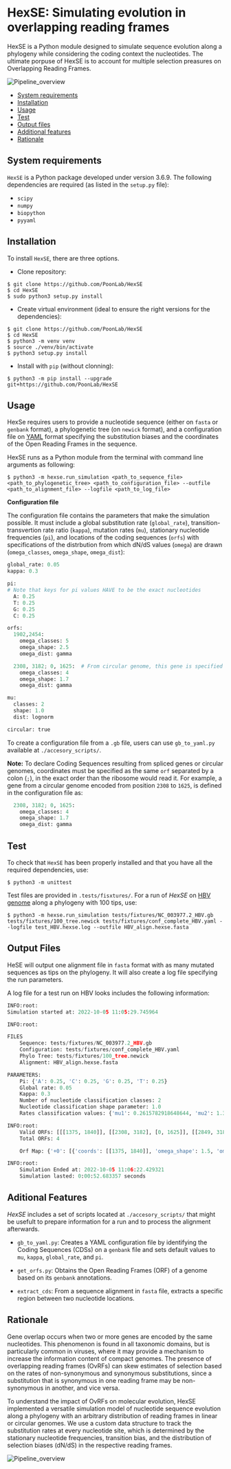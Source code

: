 # HexSE: Simulating evolution in overlapping reading frames
HexSE is a Python module designed to simulate sequence evolution along a phylogeny while considering the coding context the nucleotides. The ultimate porpuse of HexSE is to account for multiple selection preasures on Overlapping Reading Frames. 

![Pipeline_overview](./images/Pipeline_overview.png)

+ [System requirements](#system-requirements)  
+ [Installation](#installation)  
+ [Usage](#usage)
+ [Test](#test)  
+ [Output files](#output-files)  
+ [Additional features](#additional-features)
+ [Rationale](#rationale)

## System requirements
`HexSE` is a Python package developed under version 3.6.9.
The following dependencies are required (as listed in the `setup.py` file):

* `scipy`
* `numpy`
* `biopython`
* `pyyaml`

## Installation

To install `HexSE`, there are three options. 

* Clone repository:
```console
$ git clone https://github.com/PoonLab/HexSE
$ cd HexSE
$ sudo python3 setup.py install
```

* Create virtual environment (ideal to ensure the right versions for the dependencies):
```console
$ git clone https://github.com/PoonLab/HexSE
$ cd HexSE 
$ python3 -m venv venv
$ source ./venv/bin/activate
$ python3 setup.py install
```

* Install with `pip` (without clonning):
```console
$ python3 -m pip install --upgrade git+https://github.com/PoonLab/HexSE
```

## Usage
HexSe requires users to provide a nucleotide sequence (either on `fasta` or `genbank` format), a phylogenetic tree (on `newick` format), and a configuration file on [YAML](https://en.wikipedia.org/wiki/YAML) format specifying the substitution biases and the coordinates of the Open Reading Frames in the sequence.

HexSE runs as a Python module from the terminal with command line arguments as following:
```console
$ python3 -m hexse.run_simulation <path_to_sequence_file> <path_to_phylogenetic_tree> <path_to_configuration_file> --outfile <path_to_alignment_file> --logfile <path_to_log_file>
```

**Configuration file**

The configuration file contains the parameters that make the simulation possible. It must include a global substitution rate (`global_rate`), transition-transvertion rate ratio (`kappa`), mutation rates (`mu`), stationary nucleotide frequencies (`pi`), and locations of the coding sequences (`orfs`) with specifications of the distrbution from which dN/dS values (`omega`) are drawn (`omega_classes`, `omega_shape`, `omega_dist`):

```python
global_rate: 0.05
kappa: 0.3

pi: 
# Note that keys for pi values HAVE to be the exact nucleotides
  A: 0.25
  T: 0.25
  G: 0.25
  C: 0.25

orfs:   
  1902,2454:
    omega_classes: 5
    omega_shape: 2.5
    omega_dist: gamma

  2308, 3182; 0, 1625:  # From circular genome, this gene is specified as two separated fragments
    omega_classes: 4
    omega_shape: 1.7
    omega_dist: gamma

mu:
  classes: 2
  shape: 1.0
  dist: lognorm

circular: true

```
To create a configuration file from a `.gb` file, users can use `gb_to_yaml.py` available at `./accesory_scripts/`.

**Note:** To declare Coding Sequences resulting from spliced genes or circular genomes, coordinates must be specified as the same `orf` separated by a colon (`;`), in the exact order than the ribosome would read it. For example, a gene from a circular genome encoded from position `2308` to `1625`, is defined in the configuration file as:

```python
  2308, 3182; 0, 1625:
    omega_classes: 4
    omega_shape: 1.7
    omega_dist: gamma
```

## Test
To check that `HexSE` has been properly installed and that you have all the required dependencies, use:

```console
$ python3 -m unittest
```

Test files are provided in `.tests/fisxtures/`. For a run of *HexSE* on [HBV genome](https://www.ncbi.nlm.nih.gov/nuccore/NC_003977.2) along a phylogeny with 100 tips, use:
```console
$ python3 -m hexse.run_simulation tests/fixtures/NC_003977.2_HBV.gb tests/fixtures/100_tree.newick tests/fixtures/conf_complete_HBV.yaml --logfile test_HBV.hexse.log --outfile HBV_align.hexse.fasta
```

## Output Files
HeSE will output one alignment file in `fasta` format with as many mutated sequences as tips on the phylogeny. It will also create a log file specifying the run parameters. 

A log file for a test run on HBV looks includes the following information:
```python
INFO:root:
Simulation started at: 2022-10-05 11:05:29.745964

INFO:root:

FILES
	Sequence: tests/fixtures/NC_003977.2_HBV.gb
	Configuration: tests/fixtures/conf_complete_HBV.yaml
	Phylo Tree: tests/fixtures/100_tree.newick
	Alignment: HBV_align.hexse.fasta

PARAMETERS: 
	Pi: {'A': 0.25, 'C': 0.25, 'G': 0.25, 'T': 0.25}
	Global rate: 0.05
	Kappa: 0.3
	Number of nucleotide classification classes: 2
	Nucleotide classification shape parameter: 1.0
	Rates classification values: {'mu1': 0.2615782918648644, 'mu2': 1.3871429788350027}

INFO:root:
	Valid ORFs: [[[1375, 1840]], [[2308, 3182], [0, 1625]], [[2849, 3182], [0, 837]], [[1815, 2454]]]
	Total ORFs: 4

	Orf Map: {'+0': [{'coords': [[1375, 1840]], 'omega_shape': 1.5, 'omega_classes': 5, 'omega_values': [0.11355787594057443, 0.28563496606388417, 0.47595127509121704, 0.74137416016263, 1.383481722705885], 'orf_map': array([1, 0, 0, 0])}, {'coords': [[2308, 3182], [0, 1625]], 'omega_shape': 2, 'omega_classes': 2, 'omega_values': [0.37931535691266643, 1.2206846430881086], 'orf_map': array([0, 0, 1, 0])}], '+1': [{'coords': [[2849, 3182], [0, 837]], 'omega_shape': 1.2, 'omega_classes': 3, 'omega_values': [0.11098924219663184, 0.36293140817456776, 0.9660793495713997], 'orf_map': array([0, 0, 0, 1])}], '+2': [{'coords': [[1815, 2454]], 'omega_shape': 1.0, 'omega_classes': 4, 'omega_values': [0.05478151305786287, 0.190700742494181, 0.3999999999999998, 0.9545177444479566], 'orf_map': array([0, 1, 0, 0])}], '-0': [], '-1': [], '-2': []}

INFO:root:
	Simulation Ended at: 2022-10-05 11:06:22.429321
	Simulation lasted: 0:00:52.683357 seconds
```

## Aditional Features
*HexSE* includes a set of scripts located at `./accesory_scripts/` that might be usefult to prepare information for a run and to process the alignment afterwards. 

* `gb_to_yaml.py`: Creates a YAML configuration file by identifying the Coding Sequences (CDSs) on a `genbank` file and sets default values to `mu`, `kappa`, `global_rate`, and `pi`.

* `get_orfs.py`: Obtains the Open Reading Frames (ORF) of a genome based on its `genbank` annotations.

* `extract_cds`: From a sequence alignment in `fasta` file, extracts a specific region between two nucleotide locations.    

## Rationale

Gene overlap occurs when two or more genes are encoded by the same nucleotides.
This phenomenon is found in all taxonomic domains, but is particularly common in viruses, where it may provide a mechanism to increase the information content of compact genomes. The presence of overlapping reading frames (OvRFs) can skew estimates of selection based on the rates of non-synonymous and synonymous substitutions, since a substitution that is synonymous in one reading frame may be non-synonymous in another, and vice versa. 

To understand the impact of OvRFs on molecular evolution, HexSE implemented a versatile simulation model of nucleotide sequence evolution along a phylogeny with an arbitrary distribution of reading frames in linear or circular genomes. We use a custom data structure to track the substitution rates at every nucleotide site, which is determined by the stationary nucleotide frequencies, transition bias, and the distribution of selection biases (dN/dS) in the respective reading frames.

![Pipeline_overview](./images/Probability_tree.png)
